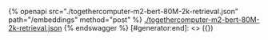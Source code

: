 [#generator:start]: <> ({ "template": "openapi" })
{% openapi src="./togethercomputer-m2-bert-80M-2k-retrieval.json" path="/embeddings" method="post" %}
[./togethercomputer-m2-bert-80M-2k-retrieval.json](./togethercomputer-m2-bert-80M-2k-retrieval.json)
{% endswagger %}
[#generator:end]: <> ({})